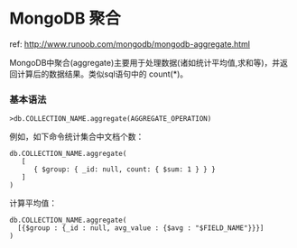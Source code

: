 # MongoDB 聚合

ref:  http://www.runoob.com/mongodb/mongodb-aggregate.html

MongoDB中聚合(aggregate)主要用于处理数据(诸如统计平均值,求和等)，并返回计算后的数据结果。类似sql语句中的 count(\*)。

### 基本语法

    >db.COLLECTION_NAME.aggregate(AGGREGATE_OPERATION)

例如，如下命令统计集合中文档个数：

```shell
db.COLLECTION_NAME.aggregate(
   [
      { $group: { _id: null, count: { $sum: 1 } } }
   ]
)
```

计算平均值：

```
db.COLLECTION_NAME.aggregate(
  [{$group : {_id : null, avg_value : {$avg : "$FIELD_NAME"}}}]
)
```
